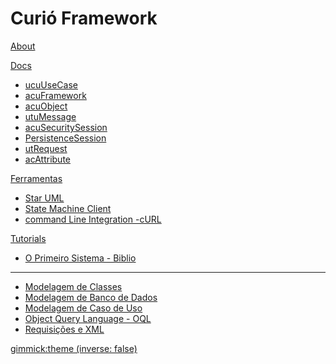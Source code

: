 # Curió Framework

[About](index.md)

[Docs]()

  * [ucuUseCase](framework/ucuUseCase/main.md)
  * [acuFramework](framework/acuFramework/main.md)
  * [acuObject](framework/acuObject/main.md)
  * [utuMessage](framework/utuMessage/main.md)
  * [acuSecuritySession](framework/acuSecuritySession/main.md)
  * [PersistenceSession](framework/acuFramework/PersistenceSession.md)
  * [utRequest](framework/utuRequest/utRequest.md)
  * [acAttribute](framework/acuObject/acAttribute.md)

[Ferramentas]()

  * [Star UML](framework/StarUML/main.md)
  * [State Machine Client]()
  * [command Line Integration -cURL]()

[Tutorials]()

  * [O Primeiro Sistema - Biblio](tutoriais/biblio.md)
  - - - -
  * [Modelagem de Classes](tutoriais/modelagem_dominio.md)
  * [Modelagem de Banco de Dados](tutoriais/camada_persistencia.md)
  * [Modelagem de Caso de Uso](tutoriais/caso_de_uso.md)
  * [Object Query Language - OQL](tutorials/drive.md)
  * [Requisições e XML](tutoriais/xml_handling.md)

[gimmick:theme (inverse: false)](cosmo)


